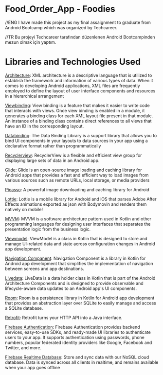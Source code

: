 # Food_Order_App - Foodies
//ENG
I have made this project as my final assaignment to graduate from Android Bootcamp which was organized by Techcareer.

//TR
Bu projeyi Techcareer tarafından düzenlenen Android Bootcampinden mezun olmak için yaptım.

<h1>Libraries and Technologies Used</h1>

[Architecture][3]: XML architecture is a descriptive language that is utilized to establish the framework and information of various types of data. When it comes to developing Android applications, XML files are frequently employed to define the layout of user interface components and resources in a hierarchical arrangement

[Viewbinding][4]: View binding is a feature that makes it easier to write code that interacts with views. Once view binding is enabled in a module, it generates a binding class for each XML layout file present in that module. An instance of a binding class contains direct references to all views that have an ID in the corresponding layout.

[Databinding][5]: The Data Binding Library is a support library that allows you to bind UI components in your layouts to data sources in your app using a declarative format rather than programmatically

[Recyclerview][6]: RecyclerView is a flexible and efficient view group for displaying large sets of data in an Android app.

[Glide][7]: Glide is an open-source image loading and caching library for Android apps that provides a fast and efficient way to load images from various sources such as remote URLs, local storage, or media providers

[Picasso][8]: A powerful image downloading and caching library for Android

[Lottie][9]: Lottie is a mobile library for Android and iOS that parses Adobe After Effects animations exported as json with Bodymovin and renders them natively on mobile!

[MVVM][10]: MVVM is a software architecture pattern used in Kotlin and other programming languages for designing user interfaces that separates the presentation logic from the business logic.

[Viewmodel][11]: ViewModel is a class in Kotlin that is designed to store and manage UI-related data and state across configuration changes in Android app development.

[Navigation Companent][12]: Navigation Component is a library in Kotlin for Android app development that simplifies the implementation of navigation between screens and app destinations.

[Livedata][13]: LiveData is a data holder class in Kotlin that is part of the Android Architecture Components and is designed to provide observable and lifecycle-aware data updates to an Android app's UI components.

[Room][14]: Room is a persistence library in Kotlin for Android app development that provides an abstraction layer over SQLite to easily manage and access a SQLite database.

[Retrofit][15]: Retrofit turns your HTTP API into a Java interface.

[Firebase Authentication][1]: Firebase Authentication provides backend services, easy-to-use SDKs, and ready-made UI libraries to authenticate users to your app. It supports authentication using passwords, phone numbers, popular federated identity providers like Google, Facebook and Twitter, and more.

[Firebase Realtime Database][2]: Store and sync data with our NoSQL cloud database. Data is synced across all clients in realtime, and remains available when your app goes offline








[1]:https://firebase.google.com/docs/auth?hl=en&authuser=3
[2]:https://firebase.google.com/docs/database?hl=en&authuser=3
[3]:https://developer.android.com/develop/ui/views/layout/declaring-layout
[4]:https://developer.android.com/topic/libraries/view-binding
[5]:https://developer.android.com/topic/libraries/data-binding
[6]:https://developer.android.com/develop/ui/views/layout/recyclerview
[7]:https://github.com/bumptech/glide
[8]:https://github.com/square/picasso
[9]:https://github.com/airbnb/lottie-android
[10]:https://developer.android.com/topic/architecture
[11]:https://developer.android.com/topic/libraries/architecture/viewmodel
[12]:https://developer.android.com/guide/navigation
[13]:https://developer.android.com/topic/libraries/architecture/livedata
[14]:https://developer.android.com/training/data-storage/room
[15]:https://square.github.io/retrofit/

